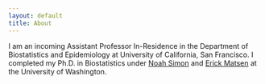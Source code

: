 ```yaml
---
layout: default
title: About
---
```


I am an incoming Assistant Professor In-Residence in the Department of Biostatistics and Epidemiology at University of California, San Francisco. I completed my Ph.D. in Biostatistics under [Noah Simon](https://faculty.washington.edu/nrsimon/) and [Erick Matsen](https://matsen.fhcrc.org/) at the University of Washington.
